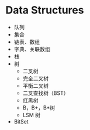 # Data Structures

- 队列
- 集合
- 链表、数组
- 字典、关联数组
- 栈
- 树
  - 二叉树
  - 完全二叉树
  - 平衡二叉树
  - 二叉查找树（BST）
  - 红黑树
  - B，B+，B\*树
  - LSM 树
- BitSet
